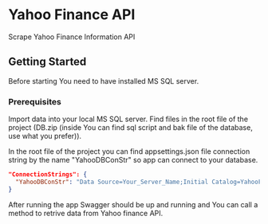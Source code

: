 # Yahoo Finance API

Scrape Yahoo Finance Information API

## Getting Started

Before starting You need to have installed MS SQL server.

### Prerequisites

Import data into your local MS SQL server. Find files in the root file of the project (DB.zip (inside You can find sql script and bak file of the database, use what you prefer)).

In the root file of the project you can find appsettings.json file connection string by the name "YahooDBConStr" so app can connect to your database.
```json
"ConnectionStrings": {
  "YahooDBConStr": "Data Source=Your_Server_Name;Initial Catalog=YahooFinance;User ID=Your_User;Password=Your_Pass"
}
```

After running the app Swagger should be up and running and You can call a method to retrive data from Yahoo finance API.
